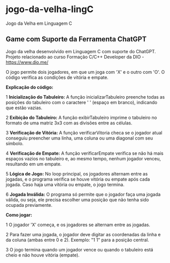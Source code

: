 # jogo-da-velha-lingC
Jogo da Velha em Linguagem C

## Game com Suporte da Ferramenta ChatGPT

Jogo da velha desenvolvido em Linguagem C com suporte do ChatGPT. Projeto relacionado ao curso Formação C/C++ Developer da DIO - https://www.dio.me/

O jogo permite dois jogadores, em que um joga com 'X' e o outro com 'O'. O código verifica as condições de vitória e empate.

**Explicação do código:**

  1 **Inicialização do Tabuleiro:** A função inicializarTabuleiro preenche todas as posições do tabuleiro com o caractere ' ' (espaço em branco), indicando que estão vazias.
  
  2 **Exibição do Tabuleiro:** A função exibirTabuleiro imprime o tabuleiro no formato de uma matriz 3x3 com as divisões entre as células.
  
  3 **Verificação de Vitória:** A função verificarVitoria checa se o jogador atual conseguiu preencher uma linha, uma coluna ou uma diagonal com seu símbolo.
  
  4 **Verificação de Empate:** A função verificarEmpate verifica se não há mais espaços vazios no tabuleiro e, ao mesmo tempo, nenhum jogador venceu, resultando em um empate.
  
  5 **Lógica de Jogo:** No loop principal, os jogadores alternam entre as jogadas, e o programa verifica se houve vitória ou empate após cada jogada. Caso haja uma vitória ou empate, o jogo termina.
  
  6 **Jogada Inválida:** O programa só permite que o jogador faça uma jogada válida, ou seja, ele precisa escolher uma posição que não tenha sido ocupada previamente.

**Como jogar:**

  1 O jogador 'X' começa, e os jogadores se alternam entre as jogadas.
  
  2 Para fazer uma jogada, o jogador deve digitar as coordenadas da linha e da coluna (ambas entre 0 e 2). Exemplo: "1 1" para a posição central.
  
  3 O jogo termina quando um jogador vence ou quando o tabuleiro está cheio e não houve vitória (empate).
